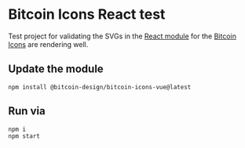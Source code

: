 # Bitcoin Icons React test

Test project for validating the SVGs in the [React module](https://www.npmjs.com/package/@bitcoin-design/bitcoin-icons-react) for the [Bitcoin Icons](https://bitcoinicons.com) are rendering well.

## Update the module

```
npm install @bitcoin-design/bitcoin-icons-vue@latest
```

## Run via

```
npm i
npm start
```
